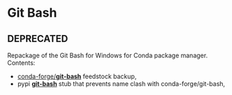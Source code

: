 # Git Bash

## DEPRECATED

Repackage of the Git Bash for Windows for Conda package manager. Contents:

* [conda-forge/**git-bash**](https://github.com/conda-forge/git-bash-feedstock) feedstock backup,
* pypi [**git-bash**](https://pypi.org/project/git-bash/) stub that prevents name clash with conda-forge/git-bash,
